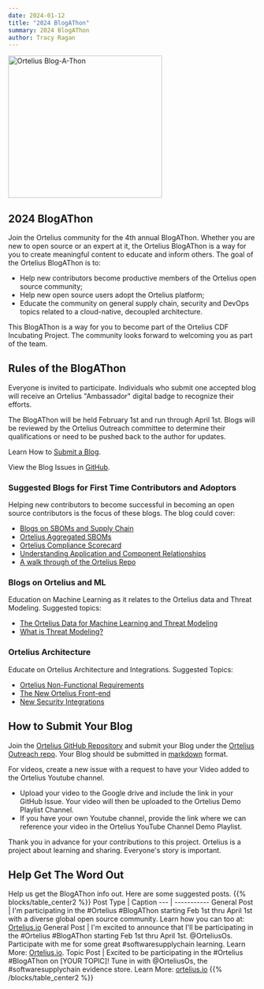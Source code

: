 ```yaml
---
date: 2024-01-12
title: "2024 BlogAThon"
summary: 2024 BlogAThon
author: Tracy Ragan
---
```


<div class="col-center">
<img src="/images/blogathon2024.png" alt="Ortelius Blog-A-Thon" height="288px" width="312px" />
</div>
<p></p>

## 2024 BlogAThon

Join the Ortelius community for the 4th annual BlogAThon. Whether you are new to open source or an expert at it, the Ortelius BlogAThon is a way for you to create meaningful content to educate and inform others. The goal of the Ortelius BlogAThon is to:

* Help new contributors become productive members of the Ortelius open source community;
* Help new open source users adopt the Ortelius platform;
* Educate the community on general supply chain, security and DevOps topics related to a cloud-native, decoupled architecture.

This BlogAThon is a way for you to become part of the Ortelius CDF Incubating Project. The community looks forward to welcoming you as part of the team.

## Rules of the BlogAThon

Everyone is invited to participate. Individuals who submit one accepted blog will receive an Ortelius "Ambassador" digital badge to recognize their efforts. 

The BlogAThon will be held February 1st and run through April 1st. Blogs will be reviewed by the Ortelius Outreach committee to determine their qualifications or need to be pushed back to the author for updates. 

Learn How to [Submit a Blog](https://ortelius.io/blog/2023/03/08/how-to-submit-blogs-to-ortelius/).

View the Blog Issues in [GitHub](https://github.com/ortelius/outreach/issues).

### Suggested Blogs for First Time Contributors and Adoptors

Helping new contributors to become successful in becoming an open source contributors is the focus of these blogs. The blog could cover:

- [Blogs on SBOMs and Supply Chain](https://github.com/ortelius/outreach/issues/16)
- [Ortelius Aggregated SBOMs](https://github.com/ortelius/outreach/issues/35)
- [Ortelius Compliance Scorecard](https://github.com/ortelius/outreach/issues/36)
- [Understanding Application and Component Relationships](https://github.com/ortelius/outreach/issues/12)
- [A walk through of the Ortelius Repo](https://github.com/ortelius/outreach/issues/5)


### Blogs on Ortelius and ML

Education on Machine Learning as it relates to the Ortelius data and Threat Modeling. Suggested topics:

- [The Ortelius Data for Machine Learning and Threat Modeling](https://github.com/ortelius/outreach/issues/37)
- [What is Threat Modeling?](https://github.com/ortelius/outreach/issues/38)

### Ortelius Architecture

Educate on Ortelius Architecture and Integrations. Suggested Topics:

- [Ortelius Non-Functional Requirements](https://github.com/ortelius/outreach/issues/34)
- [The New Ortelius Front-end](https://github.com/ortelius/outreach/issues/39)
- [New Security Integrations](https://github.com/ortelius/outreach/issues/40)

## How to Submit Your Blog

Join the [Ortelius GitHub Repository](https://github.com/ortelius) and submit your Blog under the [Ortelius Outreach repo](https://github.com/ortelius/outreach). Your Blog should be submitted in [markdown](https://www.markdownguide.org/basic-syntax/) format.

For videos, create a new issue with a request to have your Video added to the Ortelius Youtube channel.

- Upload your video to the Google drive and include the link in your GitHub Issue. Your video will then be uploaded to the Ortelius Demo Playlist Channel.</li>
- If you have your own Youtube channel, provide the link where we can reference your video in the Ortelius YouTube Channel Demo Playlist.</li>

Thank you in advance for your contributions to this project. Ortelius is a project about learning and sharing. Everyone's story is important.

## Help Get The Word Out

Help us get the BlogAThon info out. Here are some suggested posts.
{{% blocks/table_center2 %}}
Post Type | Caption
 --- | -----------
General Post | I'm participating in the #Ortelius #BlogAThon starting Feb 1st thru April 1st with a diverse global open source community. Learn how you can too at: [Ortelius.io](https://ortelius.io/blog/)
General Post | I'm excited to announce that I'll be participating in the #Ortelius #BlogAThon starting Feb 1st thru April 1st. @OrteliusOs. Participate with me for some great #softwaresupplychain learning. Learn More: [Ortelius.io](https://ortelius.io/blog/2023/01/18/2024-blogathon/).
Topic Post | Excited to be participating in the #Ortelius #BlogAThon on [YOUR TOPIC]! Tune in with @OrteliusOs, the #softwaresupplychain evidence store. Learn More: [ortelius.io](https://ortelius.io/blog/2023/01/18/2024-blogathon/)
{{% /blocks/table_center2 %}}

